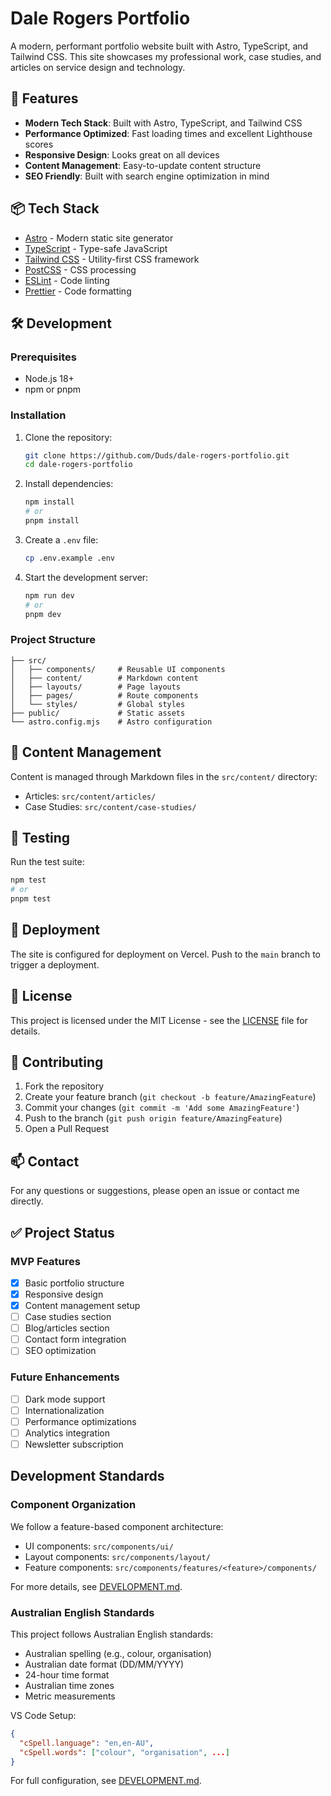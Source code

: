 # Dale Rogers Portfolio

A modern, performant portfolio website built with Astro, TypeScript, and Tailwind CSS. This site showcases my professional work, case studies, and articles on service design and technology.

## 🚀 Features

- **Modern Tech Stack**: Built with Astro, TypeScript, and Tailwind CSS
- **Performance Optimized**: Fast loading times and excellent Lighthouse scores
- **Responsive Design**: Looks great on all devices
- **Content Management**: Easy-to-update content structure
- **SEO Friendly**: Built with search engine optimization in mind

## 📦 Tech Stack

- [Astro](https://astro.build/) - Modern static site generator
- [TypeScript](https://www.typescriptlang.org/) - Type-safe JavaScript
- [Tailwind CSS](https://tailwindcss.com/) - Utility-first CSS framework
- [PostCSS](https://postcss.org/) - CSS processing
- [ESLint](https://eslint.org/) - Code linting
- [Prettier](https://prettier.io/) - Code formatting

## 🛠️ Development

### Prerequisites

- Node.js 18+
- npm or pnpm

### Installation

1. Clone the repository:

   ```bash
   git clone https://github.com/Duds/dale-rogers-portfolio.git
   cd dale-rogers-portfolio
   ```

2. Install dependencies:

   ```bash
   npm install
   # or
   pnpm install
   ```

3. Create a `.env` file:

   ```bash
   cp .env.example .env
   ```

4. Start the development server:
   ```bash
   npm run dev
   # or
   pnpm dev
   ```

### Project Structure

```
├── src/
│   ├── components/     # Reusable UI components
│   ├── content/        # Markdown content
│   ├── layouts/        # Page layouts
│   ├── pages/          # Route components
│   └── styles/         # Global styles
├── public/             # Static assets
└── astro.config.mjs    # Astro configuration
```

## 📝 Content Management

Content is managed through Markdown files in the `src/content/` directory:

- Articles: `src/content/articles/`
- Case Studies: `src/content/case-studies/`

## 🧪 Testing

Run the test suite:

```bash
npm test
# or
pnpm test
```

## 🚀 Deployment

The site is configured for deployment on Vercel. Push to the `main` branch to trigger a deployment.

## 📄 License

This project is licensed under the MIT License - see the [LICENSE](LICENSE) file for details.

## 🤝 Contributing

1. Fork the repository
2. Create your feature branch (`git checkout -b feature/AmazingFeature`)
3. Commit your changes (`git commit -m 'Add some AmazingFeature'`)
4. Push to the branch (`git push origin feature/AmazingFeature`)
5. Open a Pull Request

## 📫 Contact

For any questions or suggestions, please open an issue or contact me directly.

## ✅ Project Status

### MVP Features

- [x] Basic portfolio structure
- [x] Responsive design
- [x] Content management setup
- [ ] Case studies section
- [ ] Blog/articles section
- [ ] Contact form integration
- [ ] SEO optimization

### Future Enhancements

- [ ] Dark mode support
- [ ] Internationalization
- [ ] Performance optimizations
- [ ] Analytics integration
- [ ] Newsletter subscription

## Development Standards

### Component Organization

We follow a feature-based component architecture:

- UI components: `src/components/ui/`
- Layout components: `src/components/layout/`
- Feature components: `src/components/features/<feature>/components/`

For more details, see [DEVELOPMENT.md](DEVELOPMENT.md).

### Australian English Standards

This project follows Australian English standards:

- Australian spelling (e.g., colour, organisation)
- Australian date format (DD/MM/YYYY)
- 24-hour time format
- Australian time zones
- Metric measurements

VS Code Setup:

```json
{
  "cSpell.language": "en,en-AU",
  "cSpell.words": ["colour", "organisation", ...]
}
```

For full configuration, see [DEVELOPMENT.md](DEVELOPMENT.md).
